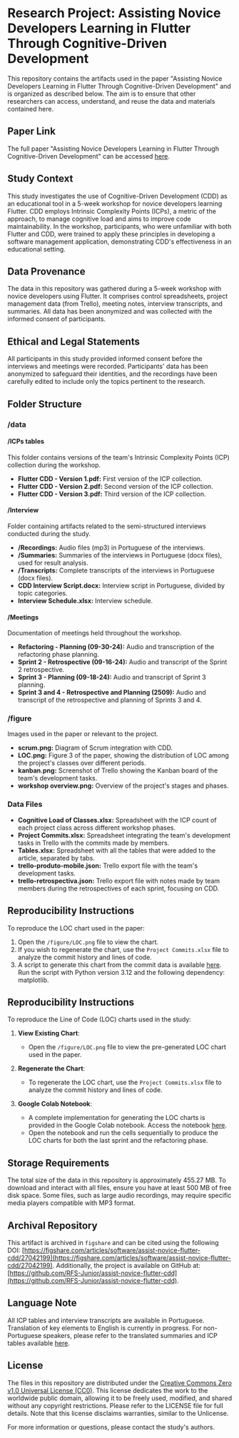 # Research Project: Assisting Novice Developers Learning in Flutter Through Cognitive-Driven Development

This repository contains the artifacts used in the paper "Assisting Novice Developers Learning in Flutter Through Cognitive-Driven Development" and is organized as described below. The aim is to ensure that other researchers can access, understand, and reuse the data and materials contained here.

## Paper Link
The full paper "Assisting Novice Developers Learning in Flutter Through Cognitive-Driven Development" can be accessed [here](https://arxiv.org/abs/2408.11209).

## Study Context
This study investigates the use of Cognitive-Driven Development (CDD) as an educational tool in a 5-week workshop for novice developers learning Flutter. CDD employs Intrinsic Complexity Points (ICPs), a metric of the approach, to manage cognitive load and aims to improve code maintainability. In the workshop, participants, who were unfamiliar with both Flutter and CDD, were trained to apply these principles in developing a software management application, demonstrating CDD's effectiveness in an educational setting.

## Data Provenance
The data in this repository was gathered during a 5-week workshop with novice developers using Flutter. It comprises control spreadsheets, project management data (from Trello), meeting notes, interview transcripts, and summaries. All data has been anonymized and was collected with the informed consent of participants.

## Ethical and Legal Statements
All participants in this study provided informed consent before the interviews and meetings were recorded. Participants' data has been anonymized to safeguard their identities, and the recordings have been carefully edited to include only the topics pertinent to the research.

## Folder Structure

### /data

#### /ICPs tables
This folder contains versions of the team's Intrinsic Complexity Points (ICP) collection during the workshop.

- **Flutter CDD - Version 1.pdf:** First version of the ICP collection.
- **Flutter CDD - Version 2.pdf:** Second version of the ICP collection.
- **Flutter CDD - Version 3.pdf:** Third version of the ICP collection.

#### /Interview
Folder containing artifacts related to the semi-structured interviews conducted during the study.

- **/Recordings:** Audio files (mp3) in Portuguese of the interviews.
- **/Summaries:** Summaries of the interviews in Portuguese (docx files), used for result analysis.
- **/Transcripts:** Complete transcripts of the interviews in Portuguese (docx files).
- **CDD Interview Script.docx:** Interview script in Portuguese, divided by topic categories.
- **Interview Schedule.xlsx:** Interview schedule.

#### /Meetings
Documentation of meetings held throughout the workshop.

- **Refactoring - Planning (09-30-24):** Audio and transcription of the refactoring phase planning.
- **Sprint 2 - Retrospective (09-16-24):** Audio and transcript of the Sprint 2 retrospective.
- **Sprint 3 - Planning (09-18-24):** Audio and transcript of Sprint 3 planning.
- **Sprint 3 and 4 - Retrospective and Planning (2509):** Audio and transcript of the retrospective and planning of Sprints 3 and 4.

### /figure
Images used in the paper or relevant to the project.

- **scrum.png:** Diagram of Scrum integration with CDD.
- **LOC.png:** Figure 3 of the paper, showing the distribution of LOC among the project's classes over different periods.
- **kanban.png:** Screenshot of Trello showing the Kanban board of the team's development tasks.
- **workshop overview.png:** Overview of the project's stages and phases.

### Data Files

- **Cognitive Load of Classes.xlsx:** Spreadsheet with the ICP count of each project class across different workshop phases.
- **Project Commits.xlsx:** Spreadsheet integrating the team's development tasks in Trello with the commits made by members.
- **Tables.xlsx:** Spreadsheet with all the tables that were added to the article, separated by tabs.
- **trello-produto-mobile.json:** Trello export file with the team's development tasks.
- **trello-retrospectiva.json:** Trello export file with notes made by team members during the retrospectives of each sprint, focusing on CDD.

## Reproducibility Instructions
To reproduce the LOC chart used in the paper:
1. Open the `/figure/LOC.png` file to view the chart.
2. If you wish to regenerate the chart, use the `Project Commits.xlsx` file to analyze the commit history and lines of code.
3. A script to generate this chart from the commit data is available [here](URL_DO_SCRIPT). Run the script with Python version 3.12 and the following dependency: matplotlib.

## Reproducibility Instructions

To reproduce the Line of Code (LOC) charts used in the study:

1. **View Existing Chart**:
   - Open the `/figure/LOC.png` file to view the pre-generated LOC chart used in the paper.

2. **Regenerate the Chart**:
   - To regenerate the LOC chart, use the `Project Commits.xlsx` file to analyze the commit history and lines of code.

3. **Google Colab Notebook**:
   - A complete implementation for generating the LOC charts is provided in the Google Colab notebook. Access the notebook [here](https://colab.research.google.com/drive/13ummg-lgIX6eD2R-s-hv1-vdQsg0Y3P-).
   - Open the notebook and run the cells sequentially to produce the LOC charts for both the last sprint and the refactoring phase.

## Storage Requirements
The total size of the data in this repository is approximately 455.27 MB. To download and interact with all files, ensure you have at least 500 MB of free disk space. Some files, such as large audio recordings, may require specific media players compatible with MP3 format.

## Archival Repository
This artifact is archived in `figshare` and can be cited using the following DOI: [https://figshare.com/articles/software/assist-novice-flutter-cdd/27042199](https://figshare.com/articles/software/assist-novice-flutter-cdd/27042199). Additionally, the project is available on GitHub at: [https://github.com/RFS-Junior/assist-novice-flutter-cdd](https://github.com/RFS-Junior/assist-novice-flutter-cdd).

## Language Note
All ICP tables and interview transcripts are available in Portuguese. Translation of key elements to English is currently in progress. For non-Portuguese speakers, please refer to the translated summaries and ICP tables available [here](URL_DAS_TABELAS_TRADUZIDAS).

## License
The files in this repository are distributed under the [Creative Commons Zero v1.0 Universal License (CC0)](https://creativecommons.org/publicdomain/zero/1.0/). This license dedicates the work to the worldwide public domain, allowing it to be freely used, modified, and shared without any copyright restrictions. Please refer to the LICENSE file for full details. Note that this license disclaims warranties, similar to the Unlicense.

For more information or questions, please contact the study's authors.